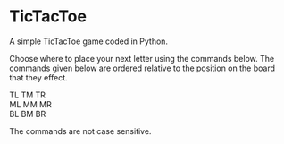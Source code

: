 # TicTacToe
A simple TicTacToe game coded in Python.

Choose where to place your next letter using the commands below. 
The commands given below are ordered relative to the position on the board that they effect.

TL TM TR  
ML MM MR  
BL BM BR  

The commands are not case sensitive.

